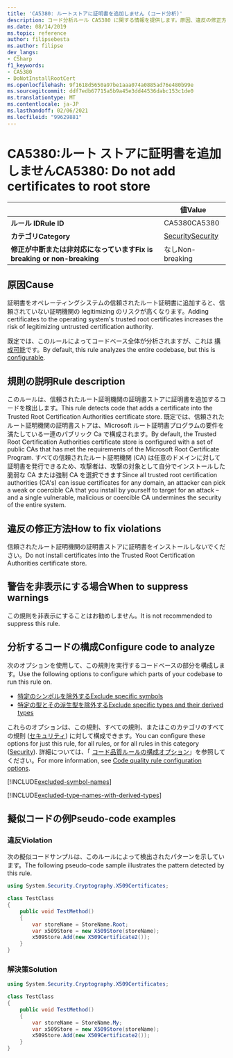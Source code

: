 ```yaml
---
title: 'CA5380: ルートストアに証明書を追加しません (コード分析)'
description: コード分析ルール CA5380 に関する情報を提供します。原因、違反の修正方法、非表示にするタイミングなどが含まれます。
ms.date: 08/14/2019
ms.topic: reference
author: filipsebesta
ms.author: filipse
dev_langs:
- CSharp
f1_keywords:
- CA5380
- DoNotInstallRootCert
ms.openlocfilehash: 9f1618d5650a97be1aaa074a0885ad76e480b99e
ms.sourcegitcommit: ddf7edb67715a5b9a45e3dd44536dabc153c1de0
ms.translationtype: MT
ms.contentlocale: ja-JP
ms.lasthandoff: 02/06/2021
ms.locfileid: "99629881"
---
```

# <a name="ca5380-do-not-add-certificates-to-root-store"></a><span data-ttu-id="70ff3-103">CA5380:ルート ストアに証明書を追加しません</span><span class="sxs-lookup"><span data-stu-id="70ff3-103">CA5380: Do not add certificates to root store</span></span>

| | <span data-ttu-id="70ff3-104">値</span><span class="sxs-lookup"><span data-stu-id="70ff3-104">Value</span></span> |
|-|-|
| <span data-ttu-id="70ff3-105">**ルール ID**</span><span class="sxs-lookup"><span data-stu-id="70ff3-105">**Rule ID**</span></span> |<span data-ttu-id="70ff3-106">CA5380</span><span class="sxs-lookup"><span data-stu-id="70ff3-106">CA5380</span></span>|
| <span data-ttu-id="70ff3-107">**カテゴリ**</span><span class="sxs-lookup"><span data-stu-id="70ff3-107">**Category**</span></span> |[<span data-ttu-id="70ff3-108">Security</span><span class="sxs-lookup"><span data-stu-id="70ff3-108">Security</span></span>](security-warnings.md)|
| <span data-ttu-id="70ff3-109">**修正が中断または非対応になっています**</span><span class="sxs-lookup"><span data-stu-id="70ff3-109">**Fix is breaking or non-breaking**</span></span> |<span data-ttu-id="70ff3-110">なし</span><span class="sxs-lookup"><span data-stu-id="70ff3-110">Non-breaking</span></span>|

## <a name="cause"></a><span data-ttu-id="70ff3-111">原因</span><span class="sxs-lookup"><span data-stu-id="70ff3-111">Cause</span></span>

<span data-ttu-id="70ff3-112">証明書をオペレーティングシステムの信頼されたルート証明書に追加すると、信頼されていない証明機関の legitimizing のリスクが高くなります。</span><span class="sxs-lookup"><span data-stu-id="70ff3-112">Adding certificates to the operating system's trusted root certificates increases the risk of legitimizing untrusted certification authority.</span></span>

<span data-ttu-id="70ff3-113">既定では、このルールによってコードベース全体が分析されますが、これは [構成可能](#configure-code-to-analyze)です。</span><span class="sxs-lookup"><span data-stu-id="70ff3-113">By default, this rule analyzes the entire codebase, but this is [configurable](#configure-code-to-analyze).</span></span>

## <a name="rule-description"></a><span data-ttu-id="70ff3-114">規則の説明</span><span class="sxs-lookup"><span data-stu-id="70ff3-114">Rule description</span></span>

<span data-ttu-id="70ff3-115">このルールは、信頼されたルート証明機関の証明書ストアに証明書を追加するコードを検出します。</span><span class="sxs-lookup"><span data-stu-id="70ff3-115">This rule detects code that adds a certificate into the Trusted Root Certification Authorities certificate store.</span></span> <span data-ttu-id="70ff3-116">既定では、信頼されたルート証明機関の証明書ストアは、Microsoft ルート証明書プログラムの要件を満たしている一連のパブリック Ca で構成されます。</span><span class="sxs-lookup"><span data-stu-id="70ff3-116">By default, the Trusted Root Certification Authorities certificate store is configured with a set of public CAs that has met the requirements of the Microsoft Root Certificate Program.</span></span> <span data-ttu-id="70ff3-117">すべての信頼されたルート証明機関 (CA) は任意のドメインに対して証明書を発行できるため、攻撃者は、攻撃の対象として自分でインストールした脆弱な CA または強制 CA を選択できます</span><span class="sxs-lookup"><span data-stu-id="70ff3-117">Since all trusted root certification authorities (CA's) can issue certificates for any domain, an attacker can pick a weak or coercible CA that you install by yourself to target for an attack – and a single vulnerable, malicious or coercible CA undermines the security of the entire system.</span></span>

## <a name="how-to-fix-violations"></a><span data-ttu-id="70ff3-118">違反の修正方法</span><span class="sxs-lookup"><span data-stu-id="70ff3-118">How to fix violations</span></span>

<span data-ttu-id="70ff3-119">信頼されたルート証明機関の証明書ストアに証明書をインストールしないでください。</span><span class="sxs-lookup"><span data-stu-id="70ff3-119">Do not install certificates into the Trusted Root Certification Authorities certificate store.</span></span>

## <a name="when-to-suppress-warnings"></a><span data-ttu-id="70ff3-120">警告を非表示にする場合</span><span class="sxs-lookup"><span data-stu-id="70ff3-120">When to suppress warnings</span></span>

<span data-ttu-id="70ff3-121">この規則を非表示にすることはお勧めしません。</span><span class="sxs-lookup"><span data-stu-id="70ff3-121">It is not recommended to suppress this rule.</span></span>

## <a name="configure-code-to-analyze"></a><span data-ttu-id="70ff3-122">分析するコードの構成</span><span class="sxs-lookup"><span data-stu-id="70ff3-122">Configure code to analyze</span></span>

<span data-ttu-id="70ff3-123">次のオプションを使用して、この規則を実行するコードベースの部分を構成します。</span><span class="sxs-lookup"><span data-stu-id="70ff3-123">Use the following options to configure which parts of your codebase to run this rule on.</span></span>

- [<span data-ttu-id="70ff3-124">特定のシンボルを除外する</span><span class="sxs-lookup"><span data-stu-id="70ff3-124">Exclude specific symbols</span></span>](#exclude-specific-symbols)
- [<span data-ttu-id="70ff3-125">特定の型とその派生型を除外する</span><span class="sxs-lookup"><span data-stu-id="70ff3-125">Exclude specific types and their derived types</span></span>](#exclude-specific-types-and-their-derived-types)

<span data-ttu-id="70ff3-126">これらのオプションは、この規則、すべての規則、またはこのカテゴリのすべての規則 ([セキュリティ](security-warnings.md)) に対して構成できます。</span><span class="sxs-lookup"><span data-stu-id="70ff3-126">You can configure these options for just this rule, for all rules, or for all rules in this category ([Security](security-warnings.md)).</span></span> <span data-ttu-id="70ff3-127">詳細については、「 [コード品質ルールの構成オプション](../code-quality-rule-options.md)」を参照してください。</span><span class="sxs-lookup"><span data-stu-id="70ff3-127">For more information, see [Code quality rule configuration options](../code-quality-rule-options.md).</span></span>

[!INCLUDE[excluded-symbol-names](~/includes/code-analysis/excluded-symbol-names.md)]

[!INCLUDE[excluded-type-names-with-derived-types](~/includes/code-analysis/excluded-type-names-with-derived-types.md)]

## <a name="pseudo-code-examples"></a><span data-ttu-id="70ff3-128">擬似コードの例</span><span class="sxs-lookup"><span data-stu-id="70ff3-128">Pseudo-code examples</span></span>

### <a name="violation"></a><span data-ttu-id="70ff3-129">違反</span><span class="sxs-lookup"><span data-stu-id="70ff3-129">Violation</span></span>

<span data-ttu-id="70ff3-130">次の擬似コードサンプルは、このルールによって検出されたパターンを示しています。</span><span class="sxs-lookup"><span data-stu-id="70ff3-130">The following pseudo-code sample illustrates the pattern detected by this rule.</span></span>

```csharp
using System.Security.Cryptography.X509Certificates;

class TestClass
{
    public void TestMethod()
    {
        var storeName = StoreName.Root;
        var x509Store = new X509Store(storeName);
        x509Store.Add(new X509Certificate2());
    }
}
```

### <a name="solution"></a><span data-ttu-id="70ff3-131">解決策</span><span class="sxs-lookup"><span data-stu-id="70ff3-131">Solution</span></span>

```csharp
using System.Security.Cryptography.X509Certificates;

class TestClass
{
    public void TestMethod()
    {
        var storeName = StoreName.My;
        var x509Store = new X509Store(storeName);
        x509Store.Add(new X509Certificate2());
    }
}
```
